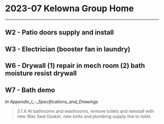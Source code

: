 # 2023-07 Kelowna Group Home
<hr>

## W2 - Patio doors supply and install

## W3 - Electrician (booster fan in laundry)

## W6 - Drywall (1) repair in mech room (2) bath moisture resist drywall

## W7 - Bath demo
<em>In Appendix_I_-_Specifications_and_Drawings</em>
> 3.1.4 At bathrooms and washrooms, remove toilets and reinstall with new Wax Seal Gasket, new bolts and plumbing supply line to toilet.
